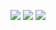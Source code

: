 <main class="background-color=#0055ff66">
<p align="center"background-color="#0055ff66"border="ridge"border-thickness="20px"border-color="blue"margin="20px"justify-content="space-around">
	<img width="max-content" height="max-content" src="https://imgs.xkcd.com/comics/git_commit.png">
	<img width="max-content" height="max-content" src="https://imgs.xkcd.com/comics/git.png">
	<img width="max-content" height="max-content" src="https://wakatime.com/share/@datfoosteve/2752a50e-94e7-42cb-9ad6-d9f1a0d8b4d6.svg">
</p>
</main>
